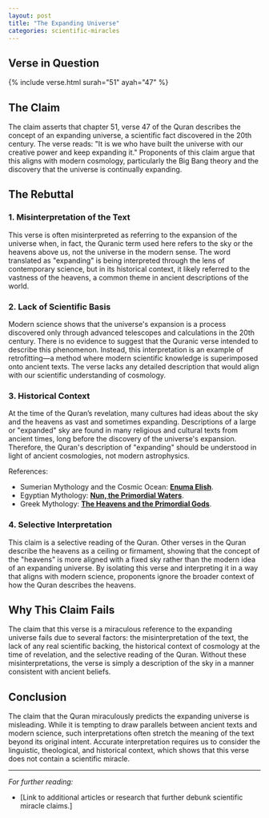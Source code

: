 ```yaml
---
layout: post
title: "The Expanding Universe"
categories: scientific-miracles
---
```


## Verse in Question

{% include verse.html surah="51" ayah="47" %}

## The Claim

The claim asserts that chapter 51, verse 47 of the Quran describes the concept of an expanding universe, a scientific fact discovered in the 20th century. The verse reads: "It is we who have built the universe with our creative power and keep expanding it." Proponents of this claim argue that this aligns with modern cosmology, particularly the Big Bang theory and the discovery that the universe is continually expanding.

## The Rebuttal

### 1. **Misinterpretation of the Text**

This verse is often misinterpreted as referring to the expansion of the universe when, in fact, the Quranic term used here refers to the sky or the heavens above us, not the universe in the modern sense. The word translated as "expanding" is being interpreted through the lens of contemporary science, but in its historical context, it likely referred to the vastness of the heavens, a common theme in ancient descriptions of the world.

### 2. **Lack of Scientific Basis**

Modern science shows that the universe's expansion is a process discovered only through advanced telescopes and calculations in the 20th century. There is no evidence to suggest that the Quranic verse intended to describe this phenomenon. Instead, this interpretation is an example of retrofitting—a method where modern scientific knowledge is superimposed onto ancient texts. The verse lacks any detailed description that would align with our scientific understanding of cosmology.

### 3. **Historical Context**

At the time of the Quran’s revelation, many cultures had ideas about the sky and the heavens as vast and sometimes expanding. Descriptions of a large or "expanded" sky are found in many religious and cultural texts from ancient times, long before the discovery of the universe's expansion. Therefore, the Quran's description of "expanding" should be understood in light of ancient cosmologies, not modern astrophysics.

References:
- Sumerian Mythology and the Cosmic Ocean: **[Enuma Elish](https://www.ancient.eu/Enuma_Elish/)**.
- Egyptian Mythology: **[Nun, the Primordial Waters](https://www.britannica.com/topic/Nun-Egyptian-god)**.
- Greek Mythology: **[The Heavens and the Primordial Gods](https://www.greekmythology.com/Other_Gods/Primordial/primordial.html)**.

### 4. **Selective Interpretation**

This claim is a selective reading of the Quran. Other verses in the Quran describe the heavens as a ceiling or firmament, showing that the concept of the "heavens" is more aligned with a fixed sky rather than the modern idea of an expanding universe. By isolating this verse and interpreting it in a way that aligns with modern science, proponents ignore the broader context of how the Quran describes the heavens.

## Why This Claim Fails

The claim that this verse is a miraculous reference to the expanding universe fails due to several factors: the misinterpretation of the text, the lack of any real scientific backing, the historical context of cosmology at the time of revelation, and the selective reading of the Quran. Without these misinterpretations, the verse is simply a description of the sky in a manner consistent with ancient beliefs.

## Conclusion

The claim that the Quran miraculously predicts the expanding universe is misleading. While it is tempting to draw parallels between ancient texts and modern science, such interpretations often stretch the meaning of the text beyond its original intent. Accurate interpretation requires us to consider the linguistic, theological, and historical context, which shows that this verse does not contain a scientific miracle.

---

*For further reading:*

- [Link to additional articles or research that further debunk scientific miracle claims.]
